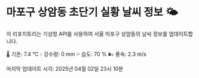 
# 마포구 상암동 초단기 실황 날씨 정보 🌤️

이 리포지토리는 기상청 API를 사용하여 서울 마포구 상암동의 날씨 정보를 업데이트합니다. 

🌡️ 기온: 7.4 ℃
💧 강수량: 0 mm
💦 습도: 70 %
🌬️ 풍속: 2.3 m/s

마지막 업데이트 시각: 2025년 04월 02일 23시 10분    
